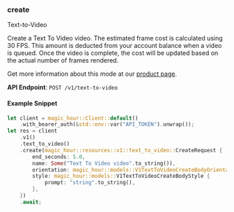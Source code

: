 
### create <a name="create"></a>
Text-to-Video

Create a Text To Video video. The estimated frame cost is calculated using 30 FPS. This amount is deducted from your account balance when a video is queued. Once the video is complete, the cost will be updated based on the actual number of frames rendered.
  
Get more information about this mode at our [product page](/products/text-to-video).
  

**API Endpoint**: `POST /v1/text-to-video`

#### Example Snippet

```rust
let client = magic_hour::Client::default()
    .with_bearer_auth(&std::env::var("API_TOKEN").unwrap());
let res = client
    .v1()
    .text_to_video()
    .create(magic_hour::resources::v1::text_to_video::CreateRequest {
        end_seconds: 5.0,
        name: Some("Text To Video video".to_string()),
        orientation: magic_hour::models::V1TextToVideoCreateBodyOrientationEnum::Landscape,
        style: magic_hour::models::V1TextToVideoCreateBodyStyle {
            prompt: "string".to_string(),
        },
    })
    .await;
```

